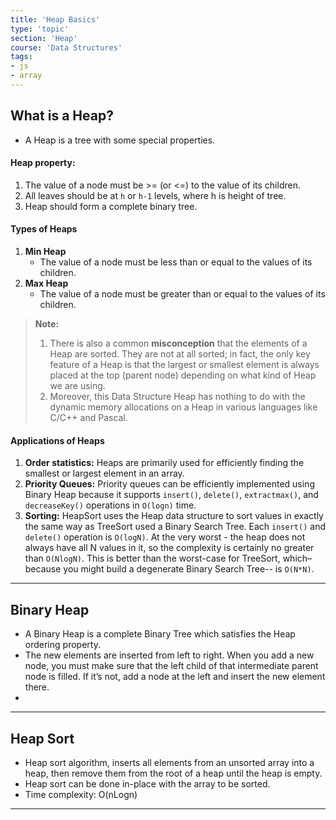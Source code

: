 ```yaml
---
title: 'Heap Basics'
type: 'topic'
section: 'Heap'
course: 'Data Structures'
tags:
- js
- array
---
```

## What is a Heap?
- A Heap is a tree with some special properties.

#### Heap property:
1. The value of a node must be >= (or <=) to the value of its children.
2. All leaves should be at `h` or `h-1` levels, where h is height of tree.
3. Heap should form a complete binary tree.

#### Types of Heaps
1. **Min Heap**
    - The value of a node must be less than or equal to the values of its children.
2. **Max Heap**
    - The value of a node must be greater than or equal to the values of its children.

> **Note:**
> 1. There is also a common **misconception** that the elements of a Heap are sorted. They are not at all sorted; in fact, the only key feature of a Heap is that the largest or smallest element is always placed at the top (parent node) depending on what kind of Heap we are using.
> 2. Moreover, this Data Structure Heap has nothing to do with the dynamic memory allocations on a Heap in various languages like C/C++ and Pascal.

#### Applications of Heaps
1. **Order statistics:** Heaps are primarily used for efficiently finding the smallest or largest element in an array.
2. **Priority Queues:** Priority queues can be efficiently implemented using Binary Heap because it supports `insert()`, `delete()`, `extractmax()`, and `decreaseKey()` operations in `O(logn)` time.
3. **Sorting:** HeapSort uses the Heap data structure to sort values in exactly the same way as TreeSort used a Binary Search Tree. Each `insert()` and `delete()` operation is `O(logN)`. At the very worst - the heap does not always have all N values in it, so the complexity is certainly no greater than `O(NlogN)`. This is better than the worst-case for TreeSort, which–because you might build a degenerate Binary Search Tree-- is `O(N*N)`.

---
## Binary Heap
- A Binary Heap is a complete Binary Tree which satisfies the Heap ordering property.
- The new elements are inserted from left to right. When you add a new node, you must make sure that the left child of that intermediate parent node is filled. If it’s not, add a node at the left and insert the new element there.
- 

---
## Heap Sort
- Heap sort algorithm, inserts all elements from an unsorted array into a heap, then remove them from the root of a heap until the heap is empty.
- Heap sort can be done in-place with the array to be sorted.
- Time complexity: O(nLogn)

---